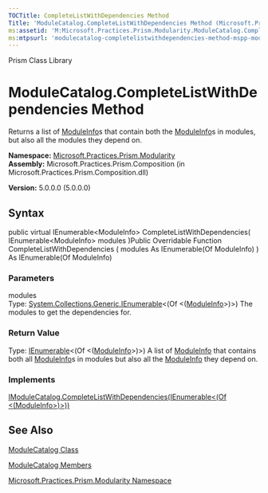 ```yaml
---
TOCTitle: CompleteListWithDependencies Method
Title: 'ModuleCatalog.CompleteListWithDependencies Method (Microsoft.Practices.Prism.Modularity)'
ms:assetid: 'M:Microsoft.Practices.Prism.Modularity.ModuleCatalog.CompleteListWithDependencies(System.Collections.Generic.IEnumerable{Microsoft.Practices.Prism.Modularity.ModuleInfo})'
ms:mtpsurl: 'modulecatalog-completelistwithdependencies-method-mspp-modularity.md'
---
```


Prism Class Library

ModuleCatalog.CompleteListWithDependencies Method
=====================================================

Returns a list of [ModuleInfo](https://msdn.microsoft.com/library/microsoft.practices.prism.modularity.moduleinfo)s that contain both the [ModuleInfo](https://msdn.microsoft.com/library/microsoft.practices.prism.modularity.moduleinfo)s in modules, but also all the modules they depend on.

**Namespace:** [Microsoft.Practices.Prism.Modularity](https://msdn.microsoft.com/library/microsoft.practices.prism.modularity)
**Assembly:** Microsoft.Practices.Prism.Composition (in Microsoft.Practices.Prism.Composition.dll)

**Version:** 5.0.0.0 (5.0.0.0)

## Syntax


public virtual IEnumerable&lt;ModuleInfo&gt; CompleteListWithDependencies( IEnumerable&lt;ModuleInfo&gt; modules )Public Overridable Function CompleteListWithDependencies ( modules As IEnumerable(Of ModuleInfo) ) As IEnumerable(Of ModuleInfo)

### Parameters

modules  
Type: [System.Collections.Generic.IEnumerable](http://msdn.microsoft.com/en-us/library/9eekhta0)&lt;(Of &lt;([ModuleInfo](https://msdn.microsoft.com/library/microsoft.practices.prism.modularity.moduleinfo)&gt;)&gt;)
The modules to get the dependencies for.

### Return Value

Type: [IEnumerable](http://msdn.microsoft.com/en-us/library/9eekhta0)&lt;(Of &lt;([ModuleInfo](https://msdn.microsoft.com/library/microsoft.practices.prism.modularity.moduleinfo)&gt;)&gt;)
A list of [ModuleInfo](https://msdn.microsoft.com/library/microsoft.practices.prism.modularity.moduleinfo) that contains both all [ModuleInfo](https://msdn.microsoft.com/library/microsoft.practices.prism.modularity.moduleinfo)s in modules but also all the [ModuleInfo](https://msdn.microsoft.com/library/microsoft.practices.prism.modularity.moduleinfo) they depend on.
### Implements

[IModuleCatalog.CompleteListWithDependencies(IEnumerable&lt;(Of &lt;(ModuleInfo&gt;)&gt;))](https://msdn.microsoft.com/library/microsoft.practices.prism.modularity.imodulecatalog.completelistwithdependencies(system.collections.generic.ienumerable%7bmicrosoft.practices.prism.modularity.moduleinfo%7d))

See Also
--------


[ModuleCatalog Class](https://msdn.microsoft.com/library/microsoft.practices.prism.modularity.modulecatalog)

[ModuleCatalog Members](https://msdn.microsoft.com/allmembers.t:microsoft.practices.prism.modularity.modulecatalog)

[Microsoft.Practices.Prism.Modularity Namespace](https://msdn.microsoft.com/library/microsoft.practices.prism.modularity)
